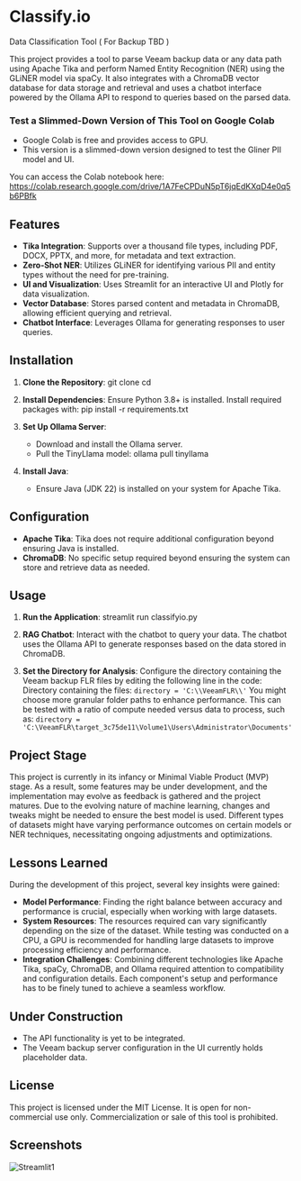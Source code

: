 # Classify.io
Data Classification Tool ( For Backup TBD )

This project provides a tool to parse Veeam backup data or any data path using Apache Tika and perform Named Entity Recognition (NER) using the GLiNER model via spaCy. It also integrates with a ChromaDB vector database for data storage and retrieval and uses a chatbot interface powered by the Ollama API to respond to queries based on the parsed data.

### Test a Slimmed-Down Version of This Tool on Google Colab

- Google Colab is free and provides access to GPU.
- This version is a slimmed-down version designed to test the Gliner PII model and UI.

You can access the Colab notebook here:
https://colab.research.google.com/drive/1A7FeCPDuN5pT6jqEdKXqD4e0q5b6PBfk

## Features

* **Tika Integration**: Supports over a thousand file types, including PDF, DOCX, PPTX, and more, for metadata and text extraction.
* **Zero-Shot NER**: Utilizes GLiNER for identifying various PII and entity types without the need for pre-training.
* **UI and Visualization**: Uses Streamlit for an interactive UI and Plotly for data visualization.
* **Vector Database**: Stores parsed content and metadata in ChromaDB, allowing efficient querying and retrieval.
* **Chatbot Interface**: Leverages Ollama for generating responses to user queries.

## Installation

1. **Clone the Repository**:
   git clone <repository-url>
   cd <repository-name>

2. **Install Dependencies**:
   Ensure Python 3.8+ is installed. Install required packages with:
   pip install -r requirements.txt

3. **Set Up Ollama Server**:
   * Download and install the Ollama server.
   * Pull the TinyLlama model:
     ollama pull tinyllama

4. **Install Java**:
   * Ensure Java (JDK 22) is installed on your system for Apache Tika.

## Configuration

* **Apache Tika**: Tika does not require additional configuration beyond ensuring Java is installed.
* **ChromaDB**: No specific setup required beyond ensuring the system can store and retrieve data as needed.

## Usage

1. **Run the Application**:
   streamlit run classifyio.py

2. **RAG Chatbot**: Interact with the chatbot to query your data. The chatbot uses the Ollama API to generate responses based on the data stored in ChromaDB.

3. **Set the Directory for Analysis**: Configure the directory containing the Veeam backup FLR files by editing the following line in the code:
   Directory containing the files:
   `directory = 'C:\\VeeamFLR\\'`
   You might choose more granular folder paths to enhance performance. This can be tested with a ratio of compute needed versus data to process, such as:
   `directory = 'C:\VeeamFLR\target_3c75de11\Volume1\Users\Administrator\Documents'`

## Project Stage

This project is currently in its infancy or Minimal Viable Product (MVP) stage. As a result, some features may be under development, and the implementation may evolve as feedback is gathered and the project matures. Due to the evolving nature of machine learning, changes and tweaks might be needed to ensure the best model is used. Different types of datasets might have varying performance outcomes on certain models or NER techniques, necessitating ongoing adjustments and optimizations.

## Lessons Learned

During the development of this project, several key insights were gained:

* **Model Performance**: Finding the right balance between accuracy and performance is crucial, especially when working with large datasets.
* **System Resources**: The resources required can vary significantly depending on the size of the dataset. While testing was conducted on a CPU, a GPU is recommended for handling large datasets to improve processing efficiency and performance.
* **Integration Challenges**: Combining different technologies like Apache Tika, spaCy, ChromaDB, and Ollama required attention to compatibility and configuration details. Each component's setup and performance has to be finely tuned to achieve a seamless workflow.

## Under Construction

* The API functionality is yet to be integrated.
* The Veeam backup server configuration in the UI currently holds placeholder data.

## License

This project is licensed under the MIT License. It is open for non-commercial use only. Commercialization or sale of this tool is prohibited.

## Screenshots 

![Streamlit1](https://github.com/user-attachments/assets/b5797936-79b2-41b2-8391-f08e313ae5b9)

